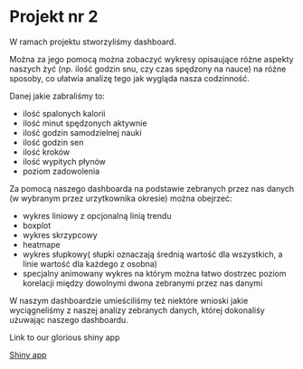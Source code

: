 # Projekt nr 2
W ramach projektu stworzyliśmy dashboard.

Można za jego pomocą można zobaczyć wykresy opisaujące różne aspekty naszych żyć (np. ilość godzin snu, czy czas spędzony na nauce) na różne sposoby, co ułatwia analizę tego jak wygląda nasza codzinność.

Danej jakie zabraliśmy to: 
- ilość spalonych kalorii
- ilość minut spędzonych aktywnie
- ilość godzin samodzielnej nauki
- ilość godzin sen
- ilość kroków
- ilość wypitych płynów
- poziom zadowolenia

Za pomocą naszego dashboarda na podstawie zebranych przez nas danych (w wybranym przez urzytkownika okresie) można obejrzeć:
- wykres liniowy z opcjonalną linią trendu
- boxplot
- wykres skrzypcowy
- heatmape
- wykres słupkowy( słupki oznaczają średnią wartość dla wszystkich, a linie wartość dla każdego z osobna)
- specjalny animowany wykres na którym można łatwo dostrzec poziom korelacji między dowolnymi dwona zebranymi przez nas danymi

W naszym dashboardzie umieściliśmy też niektóre wnioski jakie wyciągneliśmy z naszej analizy zebranych danych, której dokonaliśy użuwając naszego dashboardu.

Link to our glorious shiny app

[Shiny app](https://jantar.shinyapps.io/twd-project-2/)
